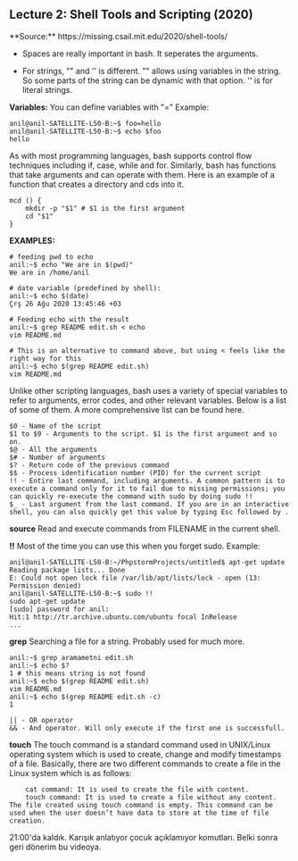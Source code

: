 <h2>Lecture 2: Shell Tools and Scripting (2020)</h2>
**Source:** https://missing.csail.mit.edu/2020/shell-tools/ <br>

* Spaces are really important in bash. It seperates the arguments.

* For strings, "" and '' is different.
"" allows using variables in the string. So some parts of the string can be dynamic with that option.
'' is for literal strings.

**Variables:** You can define variables with "="
Example:
``` shell script
anil@anil-SATELLITE-L50-B:~$ foo=hello
anil@anil-SATELLITE-L50-B:~$ echo $foo
hello
```

As with most programming languages, bash supports control flow techniques including if, case, while and for. 
Similarly, bash has functions that take arguments and can operate with them. 
Here is an example of a function that creates a directory and cds into it.
``` shell script
mcd () {
    mkdir -p "$1" # $1 is the first argument
    cd "$1"
}
```

**EXAMPLES:**
``` shell script
# feeding pwd to echo
anil:~$ echo "We are in $(pwd)"
We are in /home/anil

# date variable (predefined by shell):
anil:~$ echo $(date)
Çrş 26 Ağu 2020 13:45:46 +03

# Feeding echo with the result
anil:~$ grep README edit.sh < echo
vim README.md

# This is an alternative to command above, but using < feels like the right way for this
anil:~$ echo $(grep README edit.sh)
vim README.md
```

Unlike other scripting languages, bash uses a variety of special variables to refer to arguments, error codes, and other relevant variables. Below is a list of some of them. A more comprehensive list can be found here.

    $0 - Name of the script
    $1 to $9 - Arguments to the script. $1 is the first argument and so on.
    $@ - All the arguments
    $# - Number of arguments
    $? - Return code of the previous command
    $$ - Process identification number (PID) for the current script
    !! - Entire last command, including arguments. A common pattern is to execute a command only for it to fail due to missing permissions; you can quickly re-execute the command with sudo by doing sudo !!
    $_ - Last argument from the last command. If you are in an interactive shell, you can also quickly get this value by typing Esc followed by .

    
**source**
    Read and execute commands from FILENAME in the current shell.
    
**!!**
     Most of the time you can use this when you forget sudo. Example:
     

``` shell script
anil@anil-SATELLITE-L50-B:~/PhpstormProjects/untitled$ apt-get update
Reading package lists... Done
E: Could not open lock file /var/lib/apt/lists/lock - open (13: Permission denied)
anil@anil-SATELLITE-L50-B:~$ sudo !!
sudo apt-get update
[sudo] password for anil: 
Hit:1 http://tr.archive.ubuntu.com/ubuntu focal InRelease
...
```

**grep**
    Searching a file for a string. Probably used for much more.
``` shell script
anil:~$ grep aramametni edit.sh 
anil:~$ echo $?
1 # this means string is not found
anil:~$ echo $(grep README edit.sh)
vim README.md
anil:~$ echo $(grep README edit.sh -c)
1
```

    || - OR operator
    && - And operator. Will only execute if the first one is successfull.
    
    
**touch**
    The touch command is a standard command used in UNIX/Linux operating system which is used to create, change and modify timestamps of a file. Basically, there are two different commands to create a file in the Linux system which is as follows:

        cat command: It is used to create the file with content.
        touch command: It is used to create a file without any content. The file created using touch command is empty. This command can be used when the user doesn’t have data to store at the time of file creation.

21:00'da kaldık. Karışık anlatıyor çocuk açıklamıyor komutları. Belki sonra geri dönerim bu videoya.